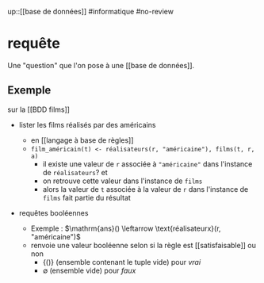 up::[[base de données]]
#informatique #no-review 
# requête

Une "question" que l'on pose à une [[base de données]].

## Exemple

sur la [[BDD films]]

- lister les films réalisés par des américains
    - en [[langage à base de règles]]
    - `film_américain(t) <- réalisateurs(r, "américaine"), films(t, r, a)`
        - il existe une valeur de `r` associée à `"américaine"` dans l'instance de `réalisateurs`? et
        - on retrouve cette valeur dans l'instance de `films`
        - alors la valeur de `t` associée à la valeur de `r` dans l'instance de `films` fait partie du résultat

 - requêtes booléennes
     - Exemple : $\mathrm{ans}() \leftarrow \text{réalisateurx}(r, "américaine")$ 
     - renvoie une valeur booléenne selon si la règle est [[satisfaisable]] ou non
         - $\{ () \}$ (ensemble contenant le tuple vide) pour _vrai_
         - $\emptyset$ (ensemble vide) pour _faux_